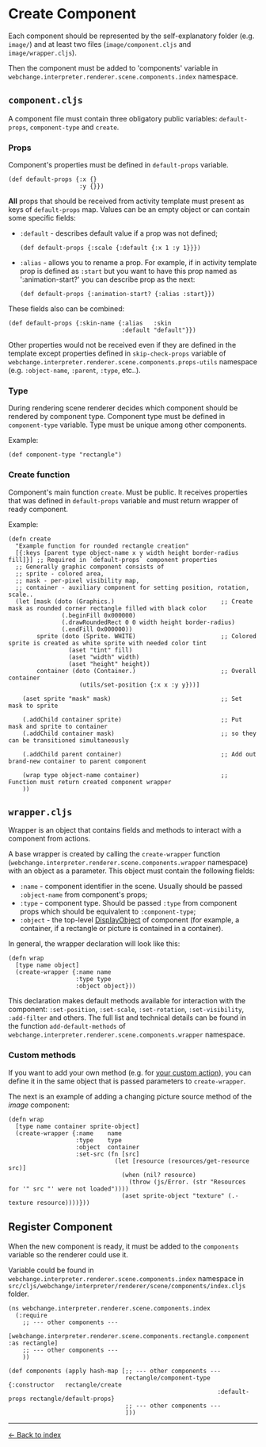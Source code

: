 # Create Component

Each component should be represented by the self-explanatory folder (e.g. `image/`)
and at least two files (`image/component.cljs` and `image/wrapper.cljs`).

Then the component must be added to 'components' variable in `webchange.interpreter.renderer.scene.components.index` namespace.

## `component.cljs`

A component file must contain three obligatory public variables: `default-props`, `component-type` and `create`.

### Props

Component's properties must be defined in `default-props` variable.

```
(def default-props {:x {}
                    :y {}})
```

**All** props that should be received from activity template must present as keys of `default-props` map.
Values can be an empty object or can contain some specific fields:

- `:default` - describes default value if a prop was not defined;
  ```
  (def default-props {:scale {:default {:x 1 :y 1}}})
  ```
- `:alias` - allows you to rename a prop. For example, if in activity template prop is defined as `:start`
  but you want to have this prop named as ':animation-start?' you can describe prop as the next:

  ```
  (def default-props {:animation-start? {:alias :start}})
  ```

These fields also can be combined:

```
(def default-props {:skin-name {:alias   :skin 
                                :default "default"}})
```

Other properties would not be received even if they are defined in the template
except properties defined in `skip-check-props` variable
of `webchange.interpreter.renderer.scene.components.props-utils` namespace (e.g. `:object-name`, `:parent`, `:type`, etc..).

### Type

During rendering scene renderer decides which component should be rendered by component type.
Component type must be defined in `component-type` variable. Type must be unique among other components.

Example:

```
(def component-type "rectangle")
```

### Create function

Component's main function `create`. Must be public.
It receives properties that was defined in `default-props` variable and must return wrapper of ready component.

Example:

```
(defn create
  "Example function for rounded rectangle creation"
  [{:keys [parent type object-name x y width height border-radius fill]}] ;; Required in `default-props` component properties
  ;; Generally graphic component consists of
  ;; sprite - colored area,
  ;; mask - per-pixel visibility map,
  ;; container - auxiliary component for setting position, rotation, scale..
  (let [mask (doto (Graphics.)                              ;; Create mask as rounded corner rectangle filled with black color
               (.beginFill 0x000000)
               (.drawRoundedRect 0 0 width height border-radius)
               (.endFill 0x000000))
        sprite (doto (Sprite. WHITE)                        ;; Colored sprite is created as white sprite with needed color tint
                 (aset "tint" fill)
                 (aset "width" width)
                 (aset "height" height))
        container (doto (Container.)                        ;; Overall container
                    (utils/set-position {:x x :y y}))]

    (aset sprite "mask" mask)                               ;; Set mask to sprite

    (.addChild container sprite)                            ;; Put mask and sprite to container 
    (.addChild container mask)                              ;; so they can be transitioned simultaneously

    (.addChild parent container)                            ;; Add out brand-new container to parent component

    (wrap type object-name container)                       ;; Function must return created component wrapper
    ))
```

## `wrapper.cljs`

Wrapper is an object that contains fields and methods to interact with a component from actions.

A base wrapper is created by calling the `create-wrapper` function (`webchange.interpreter.renderer.scene.components.wrapper` namespace) with an object as a parameter.
This object must contain the following fields:

- `:name` - component identifier in the scene. Usually should be passed `:object-name` from component's props;
- `:type` - component type. Should be passed `:type` from component props which should be equivalent to `:component-type`;
- `:object` - the top-level [DisplayObject](https://pixijs.download/dev/docs/PIXI.DisplayObject.html) of component (for example, a container, if a rectangle or picture is contained in a container).

In general, the wrapper declaration will look like this:

```
(defn wrap
  [type name object]
  (create-wrapper {:name name
                   :type type
                   :object object}))
```

This declaration makes default methods available for interaction with the component: `:set-position`, `:set-scale`, `:set-rotation`, `:set-visibility`, `:add-filter` and others.
The full list and technical details can be found in the function `add-default-methods` of `webchange.interpreter.renderer.scene.components.wrapper` namespace.

### Custom methods

If you want to add your own method (e.g. for [your custom action](../actions/create-action.md)),
you can define it in the same object that is passed parameters to `create-wrapper`.

The next is an example of adding a changing picture source method of the *image* component:

```
(defn wrap
  [type name container sprite-object]
  (create-wrapper {:name    name
                   :type    type
                   :object  container
                   :set-src (fn [src]
                              (let [resource (resources/get-resource src)]
                                (when (nil? resource)
                                  (throw (js/Error. (str "Resources for '" src "' were not loaded"))))
                                (aset sprite-object "texture" (.-texture resource))))}))
```


## Register Component

When the new component is ready, it must be added to the  `components` variable so the renderer could use it.

Variable could be found in `webchange.interpreter.renderer.scene.components.index` namespace in `src/cljs/webchange/interpreter/renderer/scene/components/index.cljs` folder.

```
(ns webchange.interpreter.renderer.scene.components.index
  (:require
    ;; --- other components ---
    [webchange.interpreter.renderer.scene.components.rectangle.component :as rectangle]
    ;; --- other components ---
    ))

(def components (apply hash-map [;; --- other components ---
                                 rectangle/component-type {:constructor   rectangle/create
                                                           :default-props rectangle/default-props}
                                 ;; --- other components ---
                                 ]))
```

---

[← Back to index](../../index.md)
